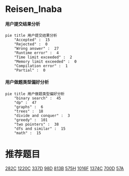 # Reisen_Inaba

<!-- tabs:start -->



#### **用户提交结果分析**

```mermaid
pie title 用户提交结果分析
    "Accepted" :  15
    "Rejected" :  0
    "Wrong answer" :  27
    "Runtime error" :  4
    "Time limit exceeded" :  2
    "Memory limit exceeded" :  0
    "Compilation error" :  1
    "Partial" :  0
```

#### **用户做题类型偏好分析**

```mermaid
pie title 用户做题类型偏好分析
    "binary search" :  45
    "dp" :  47
    "graphs" :  6
    "trees" :  18
    "divide and conquer" :  3
    "greedy" :  101
    "two pointers" :  38
    "dfs and similar" :  15
    "math" :  15
```



<!-- tabs:end -->
# 推荐题目
[282C](https://codeforces.com/contest/282/problem/C)
[1220C](https://codeforces.com/contest/1220/problem/C)
[337D](https://codeforces.com/contest/337/problem/D)
[98D](https://codeforces.com/contest/98/problem/D)
[813B](https://codeforces.com/contest/813/problem/B)
[575H](https://codeforces.com/contest/575/problem/H)
[1016F](https://codeforces.com/contest/1016/problem/F)
[1374C](https://codeforces.com/contest/1374/problem/C)
[700D](https://codeforces.com/contest/700/problem/D)
[57A](https://codeforces.com/contest/57/problem/A)

